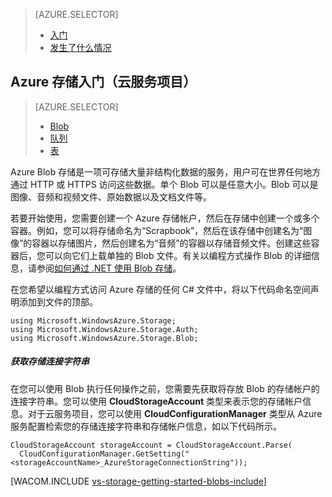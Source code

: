 <properties title="Azure 存储入门" pageTitle="Azure 存储入门" metaKeywords="Azure, Getting Started, Storage" description="" services="storage" documentationCenter="" authors="ghogen, kempb" />

<tags 
wacn.date="04/11/2015"
ms.service="storage" ms.workload="web" ms.tgt_pltfrm="na" ms.devlang="na" ms.topic="article" ms.date="02/02/2015" ms.author="ghogen, kempb"></tags>

> [AZURE.SELECTOR]
>
> -   [入门][入门]
> -   [发生了什么情况][发生了什么情况]

## Azure 存储入门（云服务项目）

> [AZURE.SELECTOR]
>
> -   [Blob][入门]
> -   [队列][队列]
> -   [表][表]

Azure Blob 存储是一项可存储大量非结构化数据的服务，用户可在世界任何地方通过 HTTP 或 HTTPS 访问这些数据。单个 Blob 可以是任意大小。Blob 可以是图像、音频和视频文件、原始数据以及文档文件等。

若要开始使用，您需要创建一个 Azure 存储帐户，然后在存储中创建一个或多个容器。例如，您可以将存储命名为“Scrapbook”，然后在该存储中创建名为“图像”的容器以存储图片，然后创建名为“音频”的容器以存储音频文件。创建这些容器后，您可以向它们上载单独的 Blob 文件。有关以编程方式操作 Blob 的详细信息，请参阅[如何通过 .NET 使用 Blob 存储][如何通过 .NET 使用 Blob 存储]。

在您希望以编程方式访问 Azure 存储的任何 C# 文件中，将以下代码命名空间声明添加到文件的顶部。

    using Microsoft.WindowsAzure.Storage;
    using Microsoft.WindowsAzure.Storage.Auth;
    using Microsoft.WindowsAzure.Storage.Blob;

##### 获取存储连接字符串

在您可以使用 Blob 执行任何操作之前，您需要先获取将存放 Blob 的存储帐户的连接字符串。您可以使用 **CloudStorageAccount** 类型来表示您的存储帐户信息。对于云服务项目，您可以使用 **CloudConfigurationManager** 类型从 Azure 服务配置检索您的存储连接字符串和存储帐户信息，如以下代码所示。

    CloudStorageAccount storageAccount = CloudStorageAccount.Parse(
      CloudConfigurationManager.GetSetting("<storageAccountName>_AzureStorageConnectionString"));

[WACOM.INCLUDE [vs-storage-getting-started-blobs-include](../includes/vs-storage-getting-started-blobs-include.md)]

  [入门]: /zh-cn/documentation/articles/vs-storage-cloud-services-getting-started-blobs/
  [发生了什么情况]: /zh-cn/documentation/articles/vs-storage-cloud-services-what-happened/
  [队列]: /zh-cn/documentation/articles/vs-storage-cloud-services-getting-started-queues/
  [表]: /zh-cn/documentation/articles/vs-storage-cloud-services-getting-started-tables/
  [如何通过 .NET 使用 Blob 存储]: /zh-cn/documentation/articles/storage-dotnet-how-to-use-blobs/ "如何通过 .NET 使用 Blob 存储"
  [vs-storage-getting-started-blobs-include]: ../includes/vs-storage-getting-started-blobs-include.md
